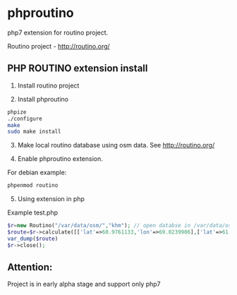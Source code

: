 # phproutino
php7 extension for routino project.

Routino project - http://routino.org/

PHP ROUTINO extension install
------------------------------

1) Install routino project

2) Install phproutino
```bash 
phpize
./configure
make
sudo make install
```
3) Make local routino database using osm data. See http://routino.org/

4) Enable phproutino extension.

For debian example:
```bash 
phpenmod routino
```
5) Using extension in php

Example test.php
```php 
$r=new Routino("/var/data/osm/","khm"); // open databse in /var/data/osm/ and khm prefix
$route=$r->calculate([['lat'=>60.9761133,'lon'=>69.0239906],['lat'=>61.0024578,'lon'=>69.0178842]]));
var_dump($route)
$r->close();
```

Attention:
-----------------------
Project is in early alpha stage and support only php7

